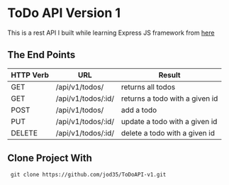 # ToDo API Version 1
This is a rest API I built while learning Express JS framework from [here](https://medium.com/@purposenigeria/build-a-restful-api-with-node-js-and-express-js-d7e59c7a3dfb)

## The End Points 

HTTP Verb | URL                |Result
----------|--------------------|---------------
GET       | /api/v1/todos/ | returns all todos
GET | /api/v1/todos/:id/ | returns a todo with a given id
POST | /api/v1/todos/ | add a todo
PUT  | /api/v1/todos/:id/ | update a todo with a given id
DELETE  |/api/v1/todos/:id/ | delete a todo with a given id

## Clone Project With
` git clone https://github.com/jod35/ToDoAPI-v1.git`
 

